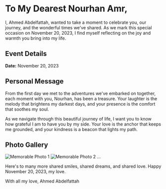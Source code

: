 # To My Dearest Nourhan Amr,

I, Ahmed Abdelfattah, wanted to take a moment to celebrate you, our journey, and the wonderful times we've shared. As we mark this special occasion on November 20, 2023, I find myself reflecting on the joy and warmth you bring into my life.

## Event Details
**Date:** November 20, 2023

## Personal Message
From the first day we met to the adventures we've embarked on together, each moment with you, Nourhan, has been a treasure. Your laughter is the melody that brightens my darkest days, and your presence is the comfort that soothes my soul.

As we navigate through this beautiful journey of life, I want you to know how grateful I am to have you by my side. Your love is the anchor that keeps me grounded, and your kindness is a beacon that lights my path.

## Photo Gallery
![Memorable Photo 1](url/to/image1.jpg)
![Memorable Photo 2](url/to/image2.jpg)
...

Here's to many more shared smiles, shared dreams, and shared love. Happy November 20, 2023, my love.

With all my love,
Ahmed Abdelfattah
